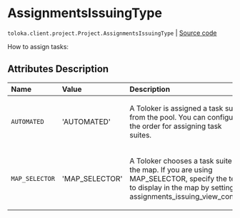 # AssignmentsIssuingType
`toloka.client.project.Project.AssignmentsIssuingType` | [Source code](https://github.com/Toloka/toloka-kit/blob/v1.1.2/src/client/project/__init__.py#L114)

How to assign tasks:

## Attributes Description

| Name | Value | Description |
| :------| :-----------| :----------| 
`AUTOMATED`|'AUTOMATED'|<p>A Toloker is assigned a task suite from the pool. You can configure the order for assigning task suites.</p>
`MAP_SELECTOR`|'MAP_SELECTOR'|<p>A Toloker chooses a task suite on the map. If you are using MAP_SELECTOR, specify the text to display in the map by setting assignments_issuing_view_config.</p>

